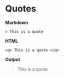 # Quotes

**Markdown**

    > This is a quote

**HTML**

    <q> This is a quote </q>

**Output**

> This is a quote